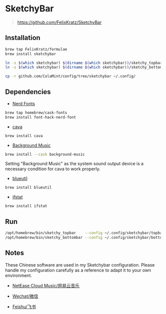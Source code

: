# SketchyBar

> https://github.com/FelixKratz/SketchyBar

## Installation

```sh
brew tap FelixKratz/formulae
brew install sketchybar

ln -s $(which sketchybar) $(dirname $(which sketchybar))/sketchy_topbar
ln -s $(which sketchybar) $(dirname $(which sketchybar))/sketchy_bottombar

cp -r github.com/ColaMint/config/tree/sketchybar ~/.config/
```

## Dependencies

- [Nerd Fonts](https://github.com/ryanoasis/nerd-fonts)

```sh
brew tap homebrew/cask-fonts
brew install font-hack-nerd-font
```

- [cava](https://github.com/karlstav/cava)

```sh
brew install cava
```

- [Background Music](https://github.com/kyleneideck/BackgroundMusic)

```sh
brew install --cask background-music
```

Setting "Background Music" as the system sound output device is a necessary condition for cava to work properly.

- [blueutil](https://github.com/toy/blueutil)

```sh
brew install blueutil
```

- [ifstat](https://formulae.brew.sh/formula/ifstat)

```sh
brew install ifstat
```

## Run

```sh
/opt/homebrew/bin/sketchy_topbar    --config ~/.config/sketchybar/topbarrc &
/opt/homebrew/bin/sketchy_bottombar --config ~/.config/sketchybar/bottombarrc &
```

## Notes

These Chinese software are used in my Sketchybar configuration. Please handle my configuration carefully as a reference to adapt it to your own environment.

- [NetEase Cloud Music/网易云音乐](https://apps.apple.com/cn/app/%E7%BD%91%E6%98%93%E4%BA%91%E9%9F%B3%E4%B9%90/id944848654)

- [Wechat/微信](https://apps.apple.com/us/app/wechat/id836500024)
- [Feishu/飞书](https://apps.apple.com/cn/app/%E9%A3%9E%E4%B9%A6-%E5%85%88%E8%BF%9B%E5%9B%A2%E9%98%9F-%E5%85%88%E7%94%A8%E9%A3%9E%E4%B9%A6/id1551632588)
